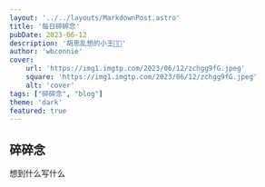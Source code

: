 ```yaml
---
layout: '../../layouts/MarkdownPost.astro'
title: '每日碎碎念'
pubDate: 2023-06-12
description: '胡思乱想的小王😶‍🌫️'
author: 'wbconnie'
cover:
    url: 'https://img1.imgtp.com/2023/06/12/zchgg9fG.jpeg'
    square: 'https://img1.imgtp.com/2023/06/12/zchgg9fG.jpeg'
    alt: 'cover'
tags: ["碎碎念", "blog"]
theme: 'dark'
featured: true
---
```



## 碎碎念

想到什么写什么

